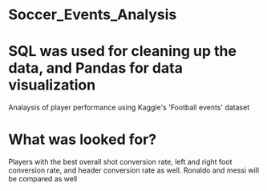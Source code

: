 # Soccer_Events_Analysis
# SQL was used for cleaning up the data, and Pandas for data visualization
Analaysis of player performance using Kaggle's 'Football events' dataset
# What was looked for?
Players with the best overall shot conversion rate, left and right foot conversion rate, and header conversion rate as well.
Ronaldo and messi will be compared as well
